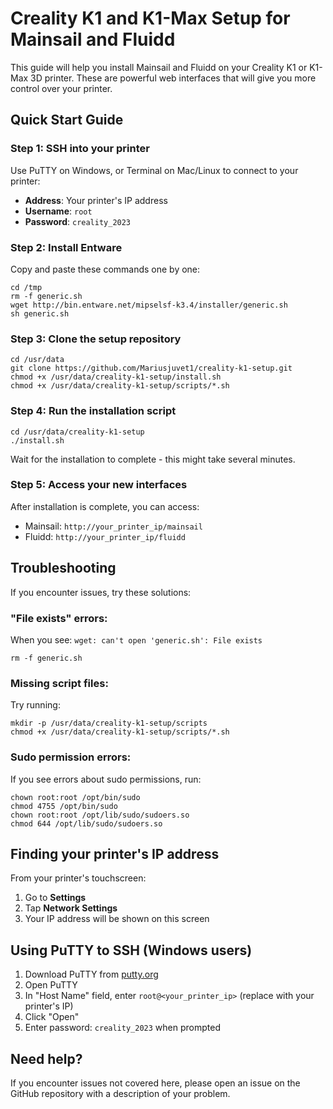 # Creality K1 and K1-Max Setup for Mainsail and Fluidd

This guide will help you install Mainsail and Fluidd on your Creality K1 or K1-Max 3D printer. These are powerful web interfaces that will give you more control over your printer.

## Quick Start Guide

### Step 1: SSH into your printer
Use PuTTY on Windows, or Terminal on Mac/Linux to connect to your printer:
- **Address**: Your printer's IP address
- **Username**: `root`
- **Password**: `creality_2023`

### Step 2: Install Entware
Copy and paste these commands one by one:

```
cd /tmp
rm -f generic.sh
wget http://bin.entware.net/mipselsf-k3.4/installer/generic.sh
sh generic.sh
```

### Step 3: Clone the setup repository

```
cd /usr/data
git clone https://github.com/Mariusjuvet1/creality-k1-setup.git
chmod +x /usr/data/creality-k1-setup/install.sh
chmod +x /usr/data/creality-k1-setup/scripts/*.sh
```

### Step 4: Run the installation script

```
cd /usr/data/creality-k1-setup
./install.sh
```

Wait for the installation to complete - this might take several minutes.

### Step 5: Access your new interfaces

After installation is complete, you can access:
- Mainsail: `http://your_printer_ip/mainsail`
- Fluidd: `http://your_printer_ip/fluidd`

## Troubleshooting

If you encounter issues, try these solutions:

### "File exists" errors:
When you see: `wget: can't open 'generic.sh': File exists`
```
rm -f generic.sh
```

### Missing script files:
Try running:
```
mkdir -p /usr/data/creality-k1-setup/scripts
chmod +x /usr/data/creality-k1-setup/scripts/*.sh
```

### Sudo permission errors:
If you see errors about sudo permissions, run:
```
chown root:root /opt/bin/sudo
chmod 4755 /opt/bin/sudo
chown root:root /opt/lib/sudo/sudoers.so
chmod 644 /opt/lib/sudo/sudoers.so
```

## Finding your printer's IP address

From your printer's touchscreen:
1. Go to **Settings**
2. Tap **Network Settings**
3. Your IP address will be shown on this screen

## Using PuTTY to SSH (Windows users)

1. Download PuTTY from [putty.org](https://www.putty.org/)
2. Open PuTTY
3. In "Host Name" field, enter `root@<your_printer_ip>` (replace with your printer's IP)
4. Click "Open"
5. Enter password: `creality_2023` when prompted

## Need help?

If you encounter issues not covered here, please open an issue on the GitHub repository with a description of your problem.
